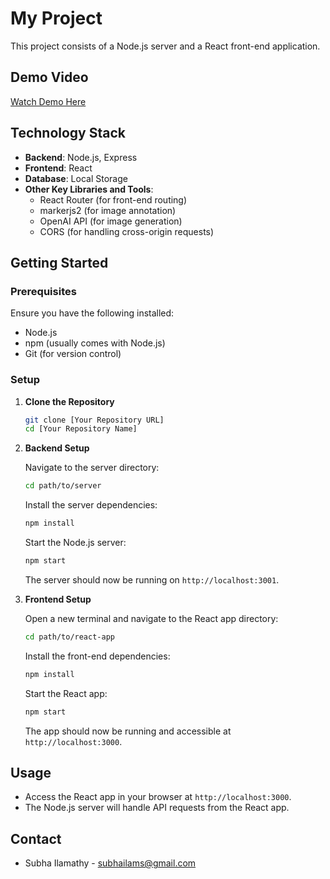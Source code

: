 
# My Project

This project consists of a Node.js server and a React front-end application.
## Demo Video


[Watch Demo Here](https://drive.google.com/file/d/1Ywsx_bAfu3B1vkTaSQ4yM7S2gwroEzKf/view?usp=sharing
)

## Technology Stack

- **Backend**: Node.js, Express
- **Frontend**: React
- **Database**: Local Storage
- **Other Key Libraries and Tools**:
  - React Router (for front-end routing)
  - markerjs2 (for image annotation)
  - OpenAI API (for image generation)
  - CORS (for handling cross-origin requests)

## Getting Started

### Prerequisites

Ensure you have the following installed:
- Node.js
- npm (usually comes with Node.js)
- Git (for version control)

### Setup

1. **Clone the Repository**

   ```bash
   git clone [Your Repository URL]
   cd [Your Repository Name]
   ```

2. **Backend Setup**

   Navigate to the server directory:

   ```bash
   cd path/to/server
   ```

   Install the server dependencies:

   ```bash
   npm install
   ```

   Start the Node.js server:

   ```bash
   npm start
   ```

   The server should now be running on `http://localhost:3001`.

3. **Frontend Setup**

   Open a new terminal and navigate to the React app directory:

   ```bash
   cd path/to/react-app
   ```

   Install the front-end dependencies:

   ```bash
   npm install
   ```

   Start the React app:

   ```bash
   npm start
   ```

   The app should now be running and accessible at `http://localhost:3000`.

## Usage

- Access the React app in your browser at `http://localhost:3000`.
- The Node.js server will handle API requests from the React app.



## Contact

- Subha Ilamathy - subhailams@gmail.com
